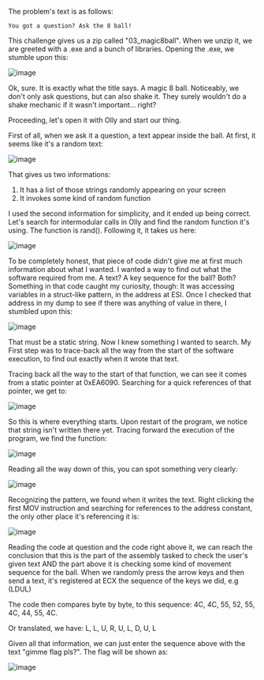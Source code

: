 The problem's text is as follows:
```
You got a question? Ask the 8 ball!
```

This challenge gives us a zip called "03_magic8ball".
When we unzip it, we are greeted with a .exe and a bunch of libraries.
Opening the .exe, we stumble upon this:

![image](https://user-images.githubusercontent.com/69819027/201486975-b19c0ab7-5e0b-45be-acf4-43967eefd976.png)


Ok, sure. It is exactly what the title says. A magic 8 ball. Noticeably, we don't only ask questions, but can also shake it. They surely wouldn't do a shake mechanic if it wasn't important... right?

Proceeding, let's open it with Olly and start our thing.

First of all, when we ask it a question, a text appear inside the ball. At first, it seems like it's a random text:

![image](https://user-images.githubusercontent.com/69819027/201486980-dc51861d-1d5f-4334-8ec2-3658c5fb0eaa.png)


That gives us two informations:
1. It has a list of those strings randomly appearing on your screen
2. It invokes some kind of random function

I used the second information for simplicity, and it ended up being correct. Let's search for intermodular calls in Olly and find the random function it's using. The function is rand(). Following it, it takes us here:

![image](https://user-images.githubusercontent.com/69819027/201486992-7a192219-884c-4c66-9686-79d09a0165fc.png)


To be completely honest, that piece of code didn't give me at first much information about what I wanted. I wanted a way to find out what the software required from me. A text? A key sequence for the ball? Both?
Something in that code caught my curiosity, though:
It was accessing variables in a struct-like pattern, in the address at ESI. Once I checked that address in my dump to see if there was anything of value in there, I stumbled upon this:

![image](https://user-images.githubusercontent.com/69819027/201486999-3a2d3ede-8740-4bbc-86e0-8e46ce935ca7.png)


That must be a static string. Now I knew something I wanted to search. My First step was to trace-back all the way from the start of the software execution, to find out exactly when it wrote that text.

Tracing back all the way to the start of that function, we can see it comes from a static pointer at 0xEA6090. Searching for a quick references of that pointer, we get to:

![image](https://user-images.githubusercontent.com/69819027/201487007-b37ba665-326c-43cb-8304-24e5701a97a7.png)


So this is where everything starts. Upon restart of the program, we notice that string isn't written there yet.
Tracing forward the execution of the program, we find the function:

![image](https://user-images.githubusercontent.com/69819027/201487021-71839cca-e890-4c9a-a52b-ca80180fd0f0.png)


Reading all the way down of this, you can spot something very clearly:

![image](https://user-images.githubusercontent.com/69819027/201487023-894eed45-0795-4ab5-b2c6-419108406c75.png)


Recognizing the pattern, we found when it writes the text.
Right clicking the first MOV instruction and searching for references to the address constant, the only other place it's referencing it is:

![image](https://user-images.githubusercontent.com/69819027/201487037-4a01a086-308f-46dc-8d10-d2c495e49a6d.png)


Reading the code at question and the code right above it, we can reach the conclusion that this is the part of the assembly tasked to check the user's given text AND the part above it is checking some kind of movement sequence for the ball. When we randomly press the arrow keys and then send a text, it's registered at ECX the sequence of the keys we did, e.g (LDUL)

The code then compares byte by byte, to this sequence: 4C, 4C, 55, 52, 55, 4C, 44, 55, 4C.

Or translated, we have: L, L, U, R, U, L, D, U, L

Given all that information, we can just enter the sequence above with the text "gimme flag pls?". The flag will be shown as:

![image](https://user-images.githubusercontent.com/69819027/201487039-64f663c5-9524-446d-a4fb-f5edb6280004.png)

